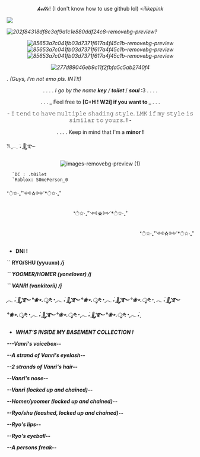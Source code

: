 <p align="center"> 𝓱𝓮𝓵𝓵𝓸! (I don't know how to use github lol) <<i>ilikepink

![](https://komarev.com/ghpvc/?username=gaslightt&color=ffd0d0&label=GAY+PEOPLE+COUNT&abbreviated=true&style=plastic)

![202f84318df8c3af9a1c1e880ddf24c8-removebg-preview](https://github.com/user-attachments/assets/c4fcd4bc-df7a-4d92-b254-66ef1bb1de55)? <p align="center">![85653a7c041fb03d7371f617a4f45c1b-removebg-preview](https://github.com/user-attachments/assets/f89182cf-56a5-4504-986e-da74c3862791)![85653a7c041fb03d7371f617a4f45c1b-removebg-preview](https://github.com/user-attachments/assets/d44dae73-2fa9-4a5c-a46a-5afd8552cfbd)![85653a7c041fb03d7371f617a4f45c1b-removebg-preview](https://github.com/user-attachments/assets/944e61e7-4417-4676-8c18-5ac64e017840) <p align="center"> ![277d89046eb9c11f2fbfa5c5ab2740f4](https://github.com/user-attachments/assets/d40b6385-3c87-4b36-a9e9-6f53e9767193)


.                     (Guys, I'm not emo pls. INT!!)


<p align="center"> .   .   .   .   I go by the name <b><i>key</i></b>  / <b <i>toilet</i> </b> / <b> <i>soul</i> </b>:3   .   .   .   .

<p align="center">       .  .  . _ Feel free to <b>[C+H ! W2i] if you want to </b> _ . . . 

<p align="center"> - 𝙸 𝚝𝚎𝚗𝚍 𝚝𝚘 𝚑𝚊𝚟𝚎 𝚖𝚞𝚕𝚝𝚒𝚙𝚕𝚎 𝚜𝚑𝚊𝚍𝚒𝚗𝚐 𝚜𝚝𝚢𝚕𝚎. 𝙻𝙼𝙺 𝚒𝚏 𝚖𝚢 𝚜𝚝𝚢𝚕𝚎 𝚒𝚜 𝚜𝚒𝚖𝚒𝚕𝚊𝚛 𝚝𝚘 𝚢𝚘𝚞𝚛𝚜. ! -

<p align="center"> .                 ...                  . Keep in mind that I'm a <b>minor !</b> 


𐙚  ִֶָ𓂃 ࣪˖ ִֶָ🐇་༘࿐ <p align="center"> ![images-removebg-preview (1)](https://github.com/user-attachments/assets/11cd4912-f819-42b8-99c0-5382b72054b0)



      `DC : .t0ilet 
      `Roblox: S0mePerson_0


 *ੈ✩‧₊˚༺☆༻*ੈ✩‧₊˚ <p align="center"> *ੈ✩‧₊˚༺☆༻*ੈ✩‧₊˚ <p align="right"> *ੈ✩‧₊˚༺☆༻*ੈ✩‧₊˚

- <b>DNI !

`` <b>RYO/SHU (yyuuxo) <i>/j

`` <b>YOOMER/HOMER (yonelover) <i>/j 

`` <b>VANRI (vankitorii) <i>/j


ִֶָ𓂃 ࣪˖ ִֶָ🐇་༘࿐ °❀⋆.ೃ࿔*:･ ִֶָ𓂃 ࣪˖ ִֶָ🐇་༘࿐ °❀⋆.ೃ࿔*:･ ִֶָ𓂃 ࣪˖ ִֶָ🐇་༘࿐ °❀⋆.ೃ࿔*:･ ִֶָ 𓂃 ࣪˖ ִֶָ🐇་༘࿐ °❀⋆.ೃ࿔*:･ ִֶָ𓂃 ࣪˖ ִֶָ🐇་༘࿐ °❀⋆.ೃ࿔*:･ ִֶָ𓂃 ࣪˖ ִֶָ🐇་༘࿐ °❀⋆.ೃ࿔*:･ ִֶָ𓂃 ࣪˖ ִֶ


- <b>WHAT'S INSIDE MY BASEMENT COLLECTION !

---<a>Vanri's voicebox--

--<a>A strand of Vanri's eyelash--

--<a>2 strands of Vanri's hair--

--<a>Vanri's nose--

--<a>Vanri (locked up and chained)--

--<a>Homer/yoomer (locked up and chained)--

--<a>Ryo/shu (leashed, locked up and chained)--

--<a>Ryo's lips--

--<a>Ryo's eyeball--

--<a>A persons freak--
